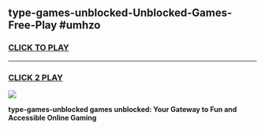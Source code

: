 
## type-games-unblocked-Unblocked-Games-Free-Play #umhzo
<h3>
<a href="https://us.freeplayer.one?title=type-games-unblocked&ref=9M">CLICK TO PLAY</a></h3>
<hr>

<h3>
<a href="https://us.freeplayer.one?title=type-games-unblocked&ref=9M">CLICK 2 PLAY</a>
  
</h3>

<a href="https://us.freeplayer.one?title=type-games-unblocked&ref=9M"><img src="https://clearcache.store/games.png"></a>


**type-games-unblocked games unblocked: Your Gateway to Fun and Accessible Online Gaming**
